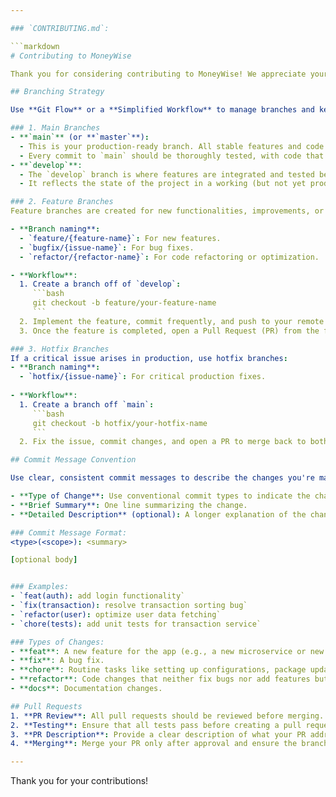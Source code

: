 ```yaml
---

### `CONTRIBUTING.md`:

```markdown
# Contributing to MoneyWise

Thank you for considering contributing to MoneyWise! We appreciate your efforts in making this project better. Please follow the guidelines below to ensure a smooth development process.

## Branching Strategy

Use **Git Flow** or a **Simplified Workflow** to manage branches and keep things structured. Here's how you can apply it to this project:

### 1. Main Branches
- **`main`** (or **`master`**):
  - This is your production-ready branch. All stable features and code are merged here.
  - Every commit to `main` should be thoroughly tested, with code that works in production.
- **`develop`**:
  - The `develop` branch is where features are integrated and tested before being merged into `main`.
  - It reflects the state of the project in a working (but not yet production-ready) state.

### 2. Feature Branches
Feature branches are created for new functionalities, improvements, or bug fixes.

- **Branch naming**:
  - `feature/{feature-name}`: For new features.
  - `bugfix/{issue-name}`: For bug fixes.
  - `refactor/{refactor-name}`: For code refactoring or optimization.

- **Workflow**:
  1. Create a branch off of `develop`:
     ```bash
     git checkout -b feature/your-feature-name
     ```
  2. Implement the feature, commit frequently, and push to your remote branch.
  3. Once the feature is completed, open a Pull Request (PR) from the feature branch to `develop`.

### 3. Hotfix Branches
If a critical issue arises in production, use hotfix branches:
- **Branch naming**:
  - `hotfix/{issue-name}`: For critical production fixes.
  
- **Workflow**:
  1. Create a branch off `main`:
     ```bash
     git checkout -b hotfix/your-hotfix-name
     ```
  2. Fix the issue, commit changes, and open a PR to merge back to both `main` and `develop`.

## Commit Message Convention

Use clear, consistent commit messages to describe the changes you're making. A good structure to follow is:

- **Type of Change**: Use conventional commit types to indicate the change (feature, fix, chore, refactor, etc.).
- **Brief Summary**: One line summarizing the change.
- **Detailed Description** (optional): A longer explanation of the change, why it was made, and how.

### Commit Message Format:
<type>(<scope>): <summary>

[optional body]


### Examples:
- `feat(auth): add login functionality`
- `fix(transaction): resolve transaction sorting bug`
- `refactor(user): optimize user data fetching`
- `chore(tests): add unit tests for transaction service`

### Types of Changes:
- **feat**: A new feature for the app (e.g., a new microservice or new functionality).
- **fix**: A bug fix.
- **chore**: Routine tasks like setting up configurations, package updates, or testing.
- **refactor**: Code changes that neither fix bugs nor add features but improve the code structure.
- **docs**: Documentation changes.

## Pull Requests
1. **PR Review**: All pull requests should be reviewed before merging.
2. **Testing**: Ensure that all tests pass before creating a pull request.
3. **PR Description**: Provide a clear description of what your PR addresses and reference the relevant issue number (if applicable).
4. **Merging**: Merge your PR only after approval and ensure the branch is up to date with `develop` before merging.

---
```


Thank you for your contributions!
